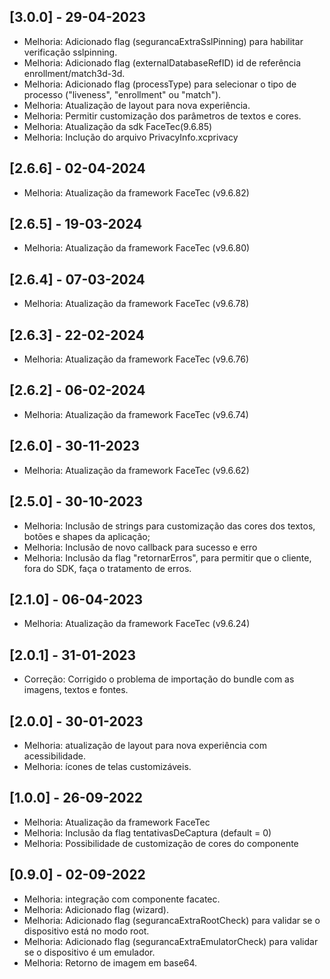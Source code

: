 ## [3.0.0] - 29-04-2023
- Melhoria: Adicionado flag (segurancaExtraSslPinning) para habilitar verificação sslpinning.
- Melhoria: Adicionado flag (externalDatabaseRefID) id de referência enrollment/match3d-3d.
- Melhoria: Adicionado flag (processType) para selecionar o tipo de processo ("liveness", "enrollment" ou "match").
- Melhoria: Atualização de layout para nova experiência.
- Melhoria: Permitir customização dos parâmetros de textos e cores.
- Melhoria: Atualização da sdk FaceTec(9.6.85)
- Melhoria: Inclução do arquivo PrivacyInfo.xcprivacy

## [2.6.6] - 02-04-2024
- Melhoria: Atualização da framework FaceTec (v9.6.82)

## [2.6.5] - 19-03-2024
- Melhoria: Atualização da framework FaceTec (v9.6.80)

## [2.6.4] - 07-03-2024
- Melhoria: Atualização da framework FaceTec (v9.6.78)

## [2.6.3] - 22-02-2024
- Melhoria: Atualização da framework FaceTec (v9.6.76)

## [2.6.2] - 06-02-2024
- Melhoria: Atualização da framework FaceTec (v9.6.74)

## [2.6.0] - 30-11-2023
- Melhoria: Atualização da framework FaceTec (v9.6.62)

## [2.5.0] - 30-10-2023
- Melhoria: Inclusão de strings para customização das cores dos textos, botões e shapes da aplicação;
- Melhoria: Inclusão de novo callback para sucesso e erro
- Melhoria: Inclusão da flag "retornarErros", para permitir que o cliente, fora do SDK, faça o tratamento de erros.

## [2.1.0] - 06-04-2023
- Melhoria: Atualização da framework FaceTec (v9.6.24)

## [2.0.1] - 31-01-2023
- Correção: Corrigido o problema de importação do bundle com as imagens, textos e fontes.

## [2.0.0] - 30-01-2023
- Melhoria: atualização de layout para nova experiência com acessibilidade.
- Melhoria: ícones de telas customizáveis.

## [1.0.0] - 26-09-2022
- Melhoria: Atualização da framework FaceTec 
- Melhoria: Inclusão da flag tentativasDeCaptura (default = 0)
- Melhoria: Possibilidade de customização de cores do componente

## [0.9.0] - 02-09-2022
- Melhoria: integração com componente facatec.
- Melhoria: Adicionado flag (wizard).
- Melhoria: Adicionado flag (segurancaExtraRootCheck) para validar se o dispositivo está no modo root.
- Melhoria: Adicionado flag (segurancaExtraEmulatorCheck) para validar se o dispositivo é um emulador.
- Melhoria: Retorno de imagem em base64.


